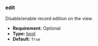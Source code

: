 ### edit

Disable/enable record edition on the view.

* **Requirement:**
  Optional
* **Type:**
  [bool](https://docs.python.org/3/library/functions.html#bool)
* **Default:**
  `True`
